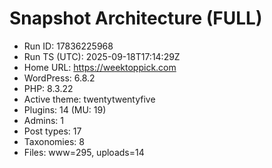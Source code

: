 # Snapshot Architecture (FULL)
- Run ID: 17836225968
- Run TS (UTC): 2025-09-18T17:14:29Z
- Home URL: https://weektoppick.com
- WordPress: 6.8.2
- PHP: 8.3.22
- Active theme: twentytwentyfive
- Plugins: 14 (MU: 19)
- Admins: 1
- Post types: 17
- Taxonomies: 8
- Files: www=295, uploads=14
